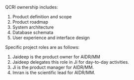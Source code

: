QCRI ownership includes:

1. Product definition and scope
2. Product roadmap
3. System architecture
4. Database schemata
5. User experience and interface design

Specific project roles are as follows:

1. Jaideep is the product owner for AIDR/MM
2. Jaideep delegates this role in Ji for day-to-day activities.
3. Ji is the product manager for AIDR/MM.
4. Imran is the scientific lead for AIDR/MM.